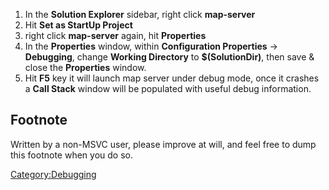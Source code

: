 1. In the **Solution Explorer** sidebar, right click **map-server**  
2. Hit **Set as StartUp Project**  
3. right click **map-server** again, hit **Properties**  
4. In the **Properties** window, within **Configuration Properties** -\> **Debugging**, change **Working Directory** to
**\$(SolutionDir)**, then save & close the **Properties** window.  
5. Hit **F5** key it will launch map server under debug mode, once it crashes a **Call Stack** window will be populated
with useful debug information.  

## Footnote

Written by a non-MSVC user, please improve at will, and feel free to dump this footnote when you do so.

[Category:Debugging](Category:Debugging "wikilink")
